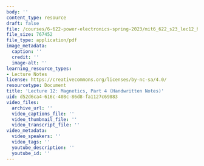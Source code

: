```yaml
---
body: ''
content_type: resource
draft: false
file: /courses/6-622-power-electronics-spring-2023/mit6_622_s23_lec12_hand.pdf
file_size: 767452
file_type: application/pdf
image_metadata:
  caption: ''
  credit: ''
  image-alt: ''
learning_resource_types:
- Lecture Notes
license: https://creativecommons.org/licenses/by-nc-sa/4.0/
resourcetype: Document
title: 'Lecture 12: Magnetics, Part 4 (Handwritten Notes)'
uid: d52d6ca4-616c-408c-86d8-fa1127c69883
video_files:
  archive_url: ''
  video_captions_file: ''
  video_thumbnail_file: ''
  video_transcript_file: ''
video_metadata:
  video_speakers: ''
  video_tags: ''
  youtube_description: ''
  youtube_id: ''
---
```

